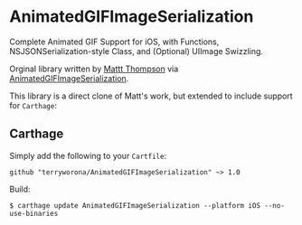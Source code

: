 # AnimatedGIFImageSerialization
Complete Animated GIF Support for iOS, with Functions, NSJSONSerialization-style Class, and (Optional) UIImage Swizzling.  

Orginal library written by [Mattt Thompson](https://github.com/mattt) via [AnimatedGIFImageSerialization](https://github.com/mattt/AnimatedGIFImageSerialization).

This library is a direct clone of Matt's work, but extended to include support for `Carthage`:

## Carthage

Simply add the following to your `Cartfile`:

```
github "terryworona/AnimatedGIFImageSerialization" ~> 1.0
```

Build:

```
$ carthage update AnimatedGIFImageSerialization --platform iOS --no-use-binaries
```
